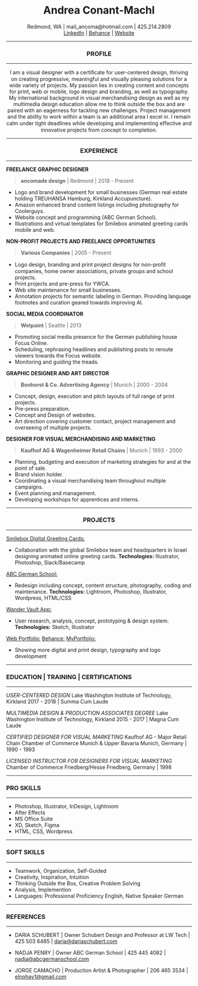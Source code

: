 <h1 align="center">Andrea Conant-Machl</h1>
<p align="center">Redmond, WA | mail_ancoma@hotmail.com | 425.214.2809 <br>
  <a href="https://www.linkedin.com/in/andrea-conant-machl">LinkedIn</a> | <a href="https://www.behance.net/andreaconant">Behance</a> | <a href="https://ancomade.com/">Website</a></p>

------

<h3 align="center">PROFILE</h3>

------  

<p align="center">I am a visual designer with a certiﬁcate for user-centered design, thriving on creating progressive, meaningful and visually pleasing solutions for a wide variety of projects. My passion lies in creating content and concepts for print, web or mobile, logo design and branding, as well as typography. My international background in visual merchandising design as well as my multimedia design education allow me to think outside the box and are paired with an eagerness for tackling new challenges. Project management and the ability to work within a team is an additional area I excel in. I remain calm under tight deadlines while developing and implementing eﬀective and innovative projects from concept to completion.</p>

------

<h3 align="center">EXPERIENCE</h3>

------  

 **FREELANCE GRAPHIC DESIGNER**  
> **ancomade design** | Redmond | 2018 - Present  
* Logo and brand development for small  businesses (German real estate holding TREUHANSA Hamburg, Kirkland Accupuncture). 
* Amazon enhanced brand content listings including photography for Coolerguys. 
* Website concept and programming (ABC German School). 
* Illustrations and virtual templates for Smilebox animated greeting cards mobile and web. 

 **NON-PROFIT PROJECTS AND FREELANCE OPPORTUNITIES**  
> **Various Companies** | 2005 - Present  
* Logo design, branding and print project designs for non-proﬁt companies, home owner associations, private groups and school projects. 
* Print projects and pre-press for YWCA. 
* Web site maintenance for small businesses. 
* Annotation projects for semantic labeling in German. Providing language footnotes and curation geared towards improving AI. 

 **SOCIAL MEDIA COORDINATOR**  
> **Wetpaint** | Seattle | 2013  
* Promoting social media presence for the German publishing house Focus Online. 
* Scheduling, rephrasing headlines and publishing posts to reroute viewers towards the Focus website. 
* Monitoring and guiding the treads. 

 **GRAPHIC DESIGNER AND ART DIRECTOR**  
> **Bonhorst & Co. Advertising Agency** | Munich | 2000 - 2004  
* Concept, design, execution and pitch layouts of full range of print projects. 
* Pre-press preparation. 
* Concept and Design of websites. 
* Art direction covering customer contact, project management and overseeing of multiple projects. 

 **DESIGNER FOR VISUAL MERCHANDISING AND MARKETING**  
> **Kaufhof AG & Wagenheimer Retail Chains** | Munich | 1993 - 2000  
* Planning, budgeting and execution of marketing strategies for and at the point of sale. 
* Brand vision holder. 
* Coordinating a visual merchandising team throughout multiple campaigns. 
* Event planning and management.
* Developing workshops for apprentices and interns.

------

<h3 align="center">PROJECTS</h3>

------ 

[Smilebox Digital Greeting Cards:](https://mailancoma.myportfolio.com/digital-greeting-cards)
- Collaboration with the global Smilebox team and headquarters in Israel designing animated online greeting cards. **Technologies:** Illustrator, Photoshop, Slack/Basecamp

[ABC German School:](https://abcgermanschool.com/)
- Redesign including concept, content structure, photography, coding and maintenance. **Technologies:** Lightroom, Photoshop, Illustrator, Wordpress, HTML/CSS

[Wander Vault App:](https://www.behance.net/gallery/107278299/Wander-Vault)
- User research, analysis, concept, prototyping & design system. **Technologies:** Sketch, Illustrator 	

[Web Portfolio:](https://ancomade.com/portfolio/)
[Behance:](https://www.behance.net/andreaconant)
[MyPortfolio:](https://mailancoma.myportfolio.com/work)
- Showing more digital and print design, typography and logo development

--------------------------------------------------------------------------------------

### EDUCATION | TRAINING | CERTIFICATIONS
------------------------------------------
*USER-CENTERED DESIGN*
Lake Washington Institute of Technology, Kirkland
2017 - 2018 | Summa Cum Laude

*MULTIMEDIA DESIGN & PRODUCTION ASSOCIATES DEGREE*
Lake Washington Institute of Technology, Kirkland
2015 - 2017 | Magna Cum Laude

*CERTIFIED DESIGNER FOR VISUAL MARKETING*
Kaufhof AG - Major Retail Chain
Chamber of Commerce Munich & Upper Bavaria Munich, Germany | 1990 - 1993

*LICENSED INSTRUCTOR FOR DESIGNERS FOR VISUAL MARKETING*
Chamber of Commerce Friedberg/Hesse Friedberg, Germany | 1998

---------------------------------------------------------------------------------------

### PRO SKILLS
------------
- Photoshop, Illustrator, InDesign, Lightroom
- After Effects
- MS Office Suite
- XD, Sketch, Figma
- HTML, CSS, Wordpress

---------------------------------------------------------------------------------------

### SOFT SKILLS
------------
- Teamwork, Organization, Self-Guided
- Creativity, Inspiration, Intuition
- Thinking Outside the Box, Creative Problem Solving
- Analysis, Implemention
- Languages: Professional Proficiency English, Native Speaker German

---------------------------------------------------------------------------------------

### REFERENCES
------------
- DARIA SCHUBERT | Owner Schubert Design and Professor at LW Tech | 425 503 6485 | daria@dariaschubert.com

- NADJA PENRY | Owner ABC German School | 425 445 4082 | nadja@abcgermanschool.com

- JORGE CAMACHO | Production Artist & Photographer | 206 465 3534 | elnohay1@gmail.com
